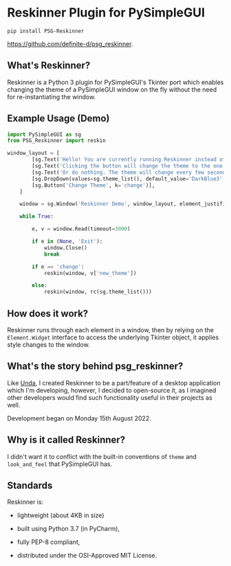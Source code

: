 # Reskinner Plugin for PySimpleGUI

````text
pip install PSG-Reskinner
````

https://github.com/definite-d/psg_reskinner.

## What's Reskinner?
Reskinner is a Python 3 plugin for PySimpleGUI's Tkinter port which enables changing the theme of a PySimpleGUI window on the fly without the need for re-instantiating the window.

## Example Usage (Demo)

```python
import PySimpleGUI as sg
from PSG_Reskinner import reskin

window_layout = [
        [sg.Text('Hello! You are currently running Reskinner instead of importing it.')],
        [sg.Text('Clicking the button will change the theme to the one specified.')],
        [sg.Text('Or do nothing. The theme will change every few seconds')],
        [sg.DropDown(values=sg.theme_list(), default_value='DarkBlue3', k='new_theme')],
        [sg.Button('Change Theme', k='change')],
    ]

    window = sg.Window('Reskinner Demo', window_layout, element_justification='center')

    while True:

        e, v = window.Read(timeout=3000)

        if e in (None, 'Exit'):
            window.Close()
            break

        if e == 'change':
            reskin(window, v['new_theme'])

        else:
            reskin(window, rc(sg.theme_list()))
```

## How does it work?

Reskinner runs through each element in a window, then by relying on the `Element.Widget` interface to access the underlying Tkinter object, it applies style changes to the window.

## What's the story behind psg_reskinner?
Like [Unda](https://github.com/definite-d/unda), I created Reskinner to be a part/feature of a desktop application which I'm developing, however, I decided to open-source it, as I imagined other developers would find such functionality useful in their projects as well.

Development began on Monday 15th August 2022.

## Why is it called Reskinner?
I didn't want it to conflict with the built-in conventions of `theme` and `look_and_feel` that PySimpleGUI has.

## Standards
Reskinner is:

 * lightweight (about 4KB in size)

 * built using Python 3.7 (in PyCharm),

 * fully PEP-8 compliant,

 * distributed under the OSI-Approved MIT License.